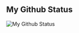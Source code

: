 ## My Github Status

![My Github Status](https://github-readme-stats.vercel.app/api?username=ppambler&show_icons=true&show_owner=true&count_private=true)
